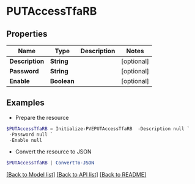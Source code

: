 # PUTAccessTfaRB
## Properties

Name | Type | Description | Notes
------------ | ------------- | ------------- | -------------
**Description** | **String** |  | [optional] 
**Password** | **String** |  | [optional] 
**Enable** | **Boolean** |  | [optional] 

## Examples

- Prepare the resource
```powershell
$PUTAccessTfaRB = Initialize-PVEPUTAccessTfaRB  -Description null `
 -Password null `
 -Enable null
```

- Convert the resource to JSON
```powershell
$PUTAccessTfaRB | ConvertTo-JSON
```

[[Back to Model list]](../README.md#documentation-for-models) [[Back to API list]](../README.md#documentation-for-api-endpoints) [[Back to README]](../README.md)

